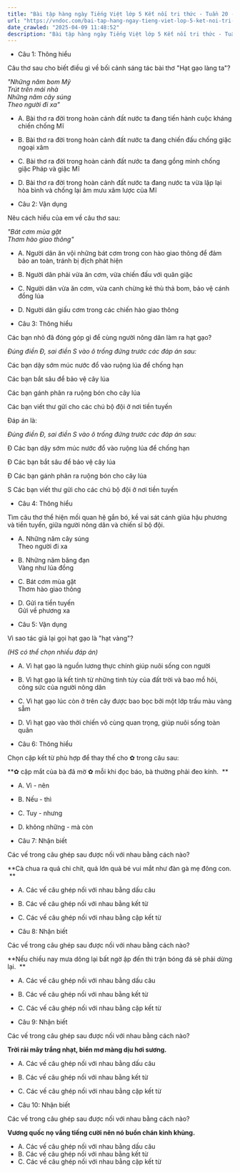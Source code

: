 ```yaml
---
title: "Bài tập hàng ngày Tiếng Việt lớp 5 Kết nối tri thức - Tuần 20 - Thứ 3 gồm các câu hỏi tổng hợp nội dung Đọc hiểu văn bản và Luyện từ và câu được học ở Tuần 20 trong chương trình Tiếng Việt lớp 5 Tập 2 Kết nối tri thức."
url: "https://vndoc.com/bai-tap-hang-ngay-tieng-viet-lop-5-ket-noi-tri-thuc-tuan-20-thu-3-333506"
date_crawled: "2025-04-09 11:48:52"
description: "Bài tập hàng ngày Tiếng Việt lớp 5 Kết nối tri thức - Tuần 20 - Thứ 3 gồm các câu hỏi tổng hợp nội dung Đọc hiểu văn bản và Luyện từ và câu được học ở Tuần 20 trong chương trình Tiếng Việt lớp 5 Tập 2 Kết nối tri thức."
---
```


* Câu 1:  Thông hiểu

Câu thơ sau cho biết điều gì về bối cảnh sáng tác bài thơ "Hạt gạo làng ta"?

_"Những năm bom Mỹ_  
 _Trút trên mái nhà_  
 _Những năm cây súng_  
 _Theo người đi xa"_

  * A. Bài thơ ra đời trong hoàn cảnh đất nước ta đang tiến hành cuộc kháng chiến chống Mĩ 
  * B. Bài thơ ra đời trong hoàn cảnh đất nước ta đang chiến đấu chống giặc ngoại xâm 
  * C. Bài thơ ra đời trong hoàn cảnh đất nước ta đang gồng mình chống giặc Pháp và giặc Mĩ 
  * D. Bài thơ ra đời trong hoàn cảnh đất nước ta đang nước ta vừa lập lại hòa bình và chống lại âm mưu xâm lược của Mĩ 



* Câu 2:  Vận dụng

Nêu cách hiểu của em về câu thơ sau:

_"Bát cơm mùa gặt_  
 _Thơm hào giao thông"_

  * A. Người dân ăn vội những bát cơm trong con hào giao thông để đảm bảo an toàn, tránh bị địch phát hiện 
  * B. Người dân phải vừa ăn cơm, vừa chiến đấu với quân giặc 
  * C. Người dân vừa ăn cơm, vừa canh chừng kẻ thù thả bom, bảo vệ cánh đồng lúa 
  * D. Người dân giấu cơm trong các chiến hào giao thông 



* Câu 3:  Thông hiểu

Các bạn nhỏ đã đóng góp gì để cùng người nông dân làm ra hạt gạo?

_Đúng điền Đ, sai điền S vào ô trống đứng trước các đáp án sau:_

Các bạn dậy sớm múc nước đổ vào ruộng lúa để chống hạn

Các bạn bắt sâu để bảo vệ cây lúa

Các bạn gánh phân ra ruộng bón cho cây lúa

Các bạn viết thư gửi cho các chú bộ đội ở nơi tiền tuyến

Đáp án là:

_Đúng điền Đ, sai điền S vào ô trống đứng trước các đáp án sau:_

Đ Các bạn dậy sớm múc nước đổ vào ruộng lúa để chống hạn

Đ Các bạn bắt sâu để bảo vệ cây lúa

Đ Các bạn gánh phân ra ruộng bón cho cây lúa

S Các bạn viết thư gửi cho các chú bộ đội ở nơi tiền tuyến

* Câu 4:  Thông hiểu

Tìm câu thơ thể hiện mối quan hệ gắn bó, kề vai sát cánh giũa hậu phương và tiền tuyến, giữa người nông dân và chiến sĩ bộ đội.

  * A. Những năm cây súng  
Theo người đi xa 
  * B. Những năm băng đạn  
Vàng như lúa đồng 
  * C. Bát cơm mùa gặt  
Thơm hào giao thông 
  * D. Gửi ra tiền tuyến  
Gửi về phương xa 



* Câu 5:  Vận dụng

Vì sao tác giả lại gọi hạt gạo là "hạt vàng"?

_(HS có thể chọn nhiều đáp án)_

  * A. Vì hạt gạo là nguồn lương thực chính giúp nuôi sống con người 
  * B. Vì hạt gạo là kết tinh từ những tinh túy của đất trời và bao mồ hôi, công sức của người nông dân 
  * C. Vì hạt gạo lúc còn ở trên cây được bao bọc bởi một lớp trấu màu vàng sẫm 
  * D. Vì hạt gạo vào thời chiến vô cùng quan trọng, giúp nuôi sống toàn quân 



* Câu 6:  Thông hiểu

Chọn cặp kết từ phù hợp để thay thế cho ✿ trong câu sau:

**✿ cặp mắt của bà đã mờ ✿ mỗi khi đọc báo, bà thường phải đeo kính.  **

  * A. Vì - nên 
  * B. Nếu - thì 
  * C. Tuy - nhưng 
  * D. không những - mà còn 



* Câu 7:  Nhận biết

Các vế trong câu ghép sau được nối với nhau bằng cách nào?

**Cà chua ra quả chi chít, quả lớn quả bé vui mắt như đàn gà mẹ đông con.  **

  * A. Các vế câu ghép nối với nhau bằng dấu câu 
  * B. Các vế câu ghép nối với nhau bằng kết từ 
  * C. Các vế câu ghép nối với nhau bằng cặp kết từ 



* Câu 8:  Nhận biết

Các vế trong câu ghép sau được nối với nhau bằng cách nào?

**Nếu chiều nay mưa dông lại bất ngờ ập đến thì trận bóng đá sẽ phải dừng lại.  **

  * A. Các vế câu ghép nối với nhau bằng dấu câu 
  * B. Các vế câu ghép nối với nhau bằng kết từ 
  * C. Các vế câu ghép nối với nhau bằng cặp kết từ 



* Câu 9:  Nhận biết

Các vế trong câu ghép sau được nối với nhau bằng cách nào?

**Trời rải mây trắng nhạt, biển mơ màng dịu hơi sương.**

  * A. Các vế câu ghép nối với nhau bằng dấu câu 
  * B. Các vế câu ghép nối với nhau bằng kết từ 
  * C. Các vế câu ghép nối với nhau bằng cặp kết từ 



* Câu 10:  Nhận biết

Các vế trong câu ghép sau được nối với nhau bằng cách nào?

**Vương quốc nọ vắng tiếng cười nên nó buồn chán kinh khủng.**

  * A. Các vế câu ghép nối với nhau bằng dấu câu 
  * B. Các vế câu ghép nối với nhau bằng kết từ 
  * C. Các vế câu ghép nối với nhau bằng cặp kết từ 


